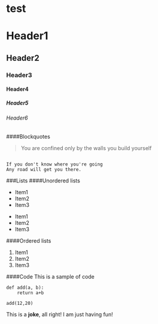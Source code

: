 test
=======



# Header1
## Header2
### Header3
#### Header4
##### Header5
###### Header6


####Blockquotes

>You are confined only by the walls you build yourself

```

If you don't know where you're going
Any road will get you there.
```

###Lists
####Unordered lists

* Item1
* Item2
* Item3


- Item1
- Item2
- Item3


####Ordered lists

1. Item1
2. Item2
3. Item3



####Code
This is a sample of code

```
def add(a, b):
	return a+b

add(12,20)
```


This is a **joke**, all right!
I am just having fun!
